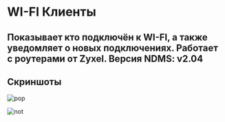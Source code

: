 # WI-FI Клиенты
Показывает кто подключён к WI-FI, а также уведомляет о новых подключениях. Работает с роутерами от Zyxel.
Версия NDMS: v2.04 
---
## Скриншоты
![pop](https://github.com/gleb-liutsko/wifiClient-extensions/blob/master/img/screenshot.jpg)

![not](https://github.com/gleb-liutsko/wifiClient-extensions/blob/master/img/screenshot2.jpg)